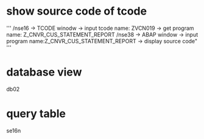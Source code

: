 # show source code of tcode
'''
 /nse16 -> TCODE winodw -> input tcode name: ZVCN019 -> get program name: Z_CNVR_CUS_STATEMENT_REPORT 
 /nse38 -> ABAP window -> input program name:Z_CNVR_CUS_STATEMENT_REPORT  -> display source code"
'''

# database view
db02

# query table
se16n
